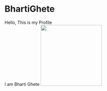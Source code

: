 # BhartiGhete
Hello, This is my Profile
<br>
I am Bharti Ghete
<img src="https://media0.giphy.com/media/v1.Y2lkPTc5MGI3NjExbXludzVlYTJic3Q2ZXpuYnhucW5vNDU1amh4ODhtcGU4cW11d2xkbCZlcD12MV9pbnRlcm5hbF9naWZfYnlfaWQmY3Q9cw/M9gbBd9nbDrOTu1Mqx/giphy.gif" width="200">
